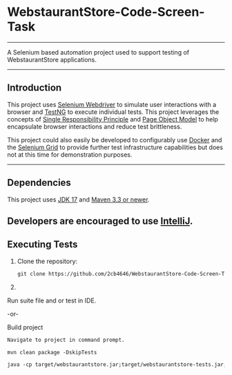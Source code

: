 # WebstaurantStore-Code-Screen-Task


----------------------------------

A Selenium based automation project used to support testing of WebstaurantStore applications.

----------------------------------


## Introduction

This project uses [Selenium Webdriver](https://www.selenium.dev/) to simulate user interactions with a browser and
[TestNG](https://testng.org/doc/documentation-main.html) to execute individual tests. This project leverages the concepts of [Single Responsibility Principle](https://www.udemy.com/selenium-webdriver-and-design-patterns/learn/lecture/17920332#overview)
and [Page Object Model](https://www.selenium.dev/documentation/en/guidelines_and_recommendations/page_object_models) to help encapsulate browser
interactions and reduce test brittleness.

This project could also easily be developed to configurably use [Docker](https://www.docker.com/) and the [Selenium Grid](https://github.com/SeleniumHQ/docker-selenium) to provide further test infrastructure capabilities
but does not at this time for demonstration purposes.

----------------------------------

## Dependencies
This project uses [JDK 17](https://www.oracle.com/java/technologies/downloads/) and [Maven 3.3 or newer](https://maven.apache.org/).

Developers are encouraged to use [IntelliJ](https://www.jetbrains.com/idea/).
----------------------------------

## Executing Tests


1. Clone the repository:
   ```html
   git clone https://github.com/2cb4646/WebstaurantStore-Code-Screen-Task.git
   ```

2.  
Run suite file and or test in IDE.

-or-

Build project
```html
Navigate to project in command prompt.
```

```html
mvn clean package -DskipTests
```

```html
java -cp target/webstaurantstore.jar;target/webstaurantstore-tests.jar;target/libs/* org.testng.TestNG suites/webstaurantStoreSuite.xml
```


